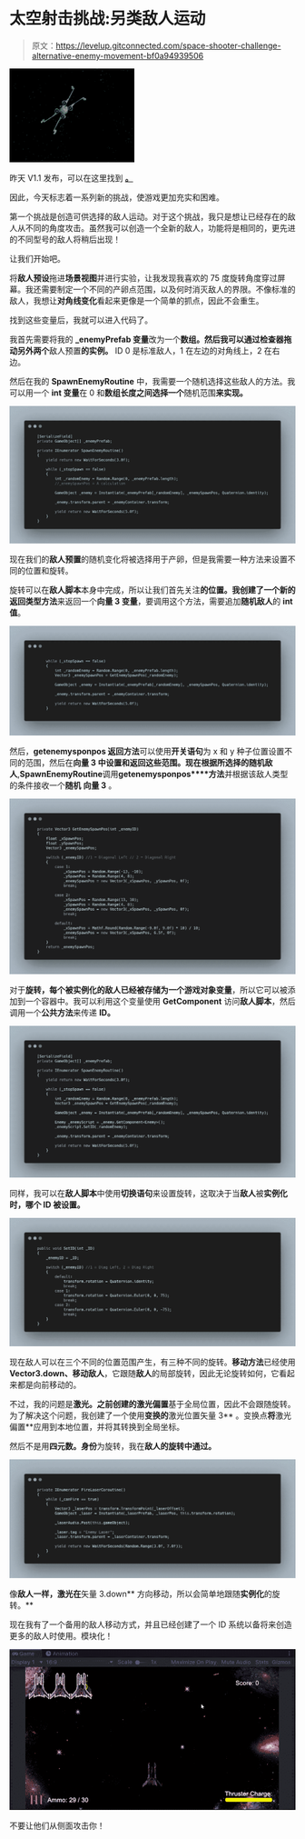 # 太空射击挑战:另类敌人运动

> 原文：<https://levelup.gitconnected.com/space-shooter-challenge-alternative-enemy-movement-bf0a94939506>

![](img/733c5b67da9957a7c235da0a2ad7b89b.png)

昨天 V1.1 发布，可以在这里找到 [**。**](https://calumslee.itch.io/2d-space-shooter)

因此，今天标志着一系列新的挑战，使游戏更加充实和困难。

第一个挑战是创造可供选择的敌人运动。对于这个挑战，我只是想让已经存在的敌人从不同的角度攻击。虽然我可以创造一个全新的敌人，功能将是相同的，更先进的不同型号的敌人将稍后出现！

让我们开始吧。

将**敌人预设**拖进**场景视图**并进行实验，让我发现我喜欢的 75 度旋转角度穿过屏幕。我还需要制定一个不同的产卵点范围，以及何时消灭敌人的界限。不像标准的敌人，我想让**对角线变化**看起来更像是一个简单的抓点，因此不会重生。

找到这些变量后，我就可以进入代码了。

我首先需要将我的 **_enemyPrefab 变量**改为一个**数组。**然后我可以通过**检查器拖动另外两个**敌人预置**的实例。** ID 0 是标准敌人，1 在左边的对角线上，2 在右边。

然后在我的 **SpawnEnemyRoutine** 中，我需要一个随机选择这些敌人的方法。我可以用一个 **int 变量**在 0 和**数组长度之间选择一个**随机范围**来实现。**

![](img/9acb57bcb6f90c52b20ffc0212ec47d6.png)

现在我们的**敌人预置**的随机变化将被选择用于产卵，但是我需要一种方法来设置不同的位置和旋转。

旋转可以在**敌人脚本**本身中完成，所以让我们首先关注**的位置。**我创建了一个新的**返回类型方法**来返回一个**向量 3 变量**，要调用这个方法，需要追加**随机敌人**的 **int 值**。

![](img/8288ff14e6098870ac280abe227b5db5.png)

然后，**getenemysponpos 返回方法**可以使用**开关语句**为 x 和 y 种子位置设置不同的范围，然后在**向量 3 中设置和返回这些范围。**现在根据所选择的**随机敌人**,**SpawnEnemyRoutine**调用**getenemysponpos****方法**并根据该敌人类型的条件接收一个**随机** **向量 3** 。

![](img/8bebd1e20b4c3f915722ca98658922c8.png)

对于**旋转，**每个被实例化的敌人已经被存储为一个**游戏对象变量**，所以它可以被添加到一个容器中。我可以利用这个变量使用 **GetComponent** 访问**敌人脚本**，然后调用一个**公共方法**来传递 **ID。**

![](img/427b17b13aa459173e2ddf04395df3da.png)

同样，我可以在**敌人脚本**中使用**切换语句**来设置旋转，这取决于当**敌人**被**实例化时，哪个 **ID** 被设置。**

![](img/9ad075c3b8f63e4bcea6695a7455d2d4.png)

现在敌人可以在三个不同的位置范围产生，有三种不同的旋转。**移动方法**已经使用 **Vector3.down、**移动**敌人**，它跟随**敌人**的局部旋转，因此无论旋转如何，它看起来都是向前移动的。

不过，我的问题是**激光。**之前创建的**激光偏置**基于全局位置，因此不会跟随旋转。为了解决这个问题，我创建了一个使用**变换的**激光位置矢量 3** 。变换点**将**激光偏置**应用到本地位置，并将其转换到全局坐标。

然后不是用**四元数。身份**为旋转，我在**敌人的旋转中通过。**

![](img/58e4b624e2b5bec20891a6e869d25b05.png)

像**敌人一样，**激光**在**矢量 3.down** 方向移动，所以会简单地跟随**实例化**的旋转。**

现在我有了一个备用的敌人移动方式，并且已经创建了一个 ID 系统以备将来创造更多的敌人时使用。模块化！

![](img/6312ec201a87ed7a08cfe47a64818531.png)

不要让他们从侧面攻击你！